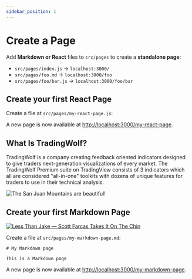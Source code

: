 ```yaml
---
sidebar_position: 1
---
```


# Create a Page

Add **Markdown or React** files to `src/pages` to create a **standalone page**:

- `src/pages/index.js` → `localhost:3000/`
- `src/pages/foo.md` → `localhost:3000/foo`
- `src/pages/foo/bar.js` → `localhost:3000/foo/bar`

## Create your first React Page

Create a file at `src/pages/my-react-page.js`:

<!-- ```jsx title="src/pages/my-react-page.js"
import React from 'react';
import Layout from '@theme/Layout';

export default function MyReactPage() {
  return (
    <Layout>
      <h1>My React page</h1>
      <p>This is a React page</p>
    </Layout>
  );
}
``` -->
A new page is now available at [http://localhost:3000/my-react-page](http://localhost:3000/my-react-page).


## What Is TradingWolf?
TradingWolf is a company creating feedback oriented indicators designed to give traders next-generation visualizations of every market. The TradingWolf Premium suite on TradingView consists of 3 indicators which all are considered "all-in-one" toolkits with dozens of unique features for traders to use in their technical analysis.


![The San Juan Mountains are beautiful!](https://docs.luxalgo.com/assets/images/unknown-869e3e465235472a7db89a7c6e1133e6.png "San Juan Mountains")


## Create your first Markdown Page

[![Less Than Jake — Scott Farcas Takes It On The Chin](https://img.youtube.com/vi/PYCxct2e0zI/0.jpg)](https://www.youtube.com/watch?v=PYCxct2e0zI)


Create a file at `src/pages/my-markdown-page.md`:

```mdx title="src/pages/my-markdown-page.md"
# My Markdown page

This is a Markdown page
```

A new page is now available at [http://localhost:3000/my-markdown-page](http://localhost:3000/my-markdown-page).
